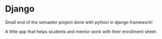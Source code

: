 # Django

Small end of the semaster project done with python in django framework!

A little app that helps students and mentor work with their enrollment sheet.
